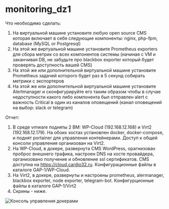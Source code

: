# monitoring_dz1

Что необходимо сделать:
1. На виртуальной машине установите любую open source CMS которая включает в себя следующие компоненты: nginx, php-fpm, database (MySQL or Postgresql)
2. На этой же виртуальной машине установите Prometheus exporters для сбора метрик со всех компонентов системы (начиная с VM и заканчивая DB, не забудьте про blackbox exporter который будет проверять доступность вашей CMS)
3. На этой же или дополнительной виртуальной машине установите Prometheus задачей которого будет раз в 5 секунд собирать метрики с экспортеров
4. На этой же или дополнительной виртуальной машине установите Alertmanager и сконфигурируйте его таким образом чтобы в случае недоступности какого либо компонента был отправлен alert с важность Critical в один из каналов оповещений (канал оповещений на выбор: slack or telegram)

Отчет:
1. В среде vmware подняты 2 ВМ: WP-Cloud (192.168.12.168) и Virt2 (192.168.12.179). На обоих хостах установлен docker, docker-compose, и поднят portainer для управления контейнерами. Доступ к общей консоли управления организован на Virt2.
2. На WP-Cloud, в докере, развернута CMS WordPress, орагнизован проброс внешнего трафика, настроен DNS на хосте провайдера, организовано получение и обновление ssl сертификатов. CMS доступна на https://cloud.cardio32.ru. Конфигурационные файлы в каталоге GAP-1/WP-Cloud.
3. На Virt2, в докере, развернуты и настроены prometheus, alermanager, blackbox exporter, node exporter, telegram-bot. Конфигурционные файлы в каталоге GAP-1/Virt2
4. Скрины - ниже.

![Консоль управления докерами](https://cloud.mail.ru/public/YSrk/vrXbnQ4LF)
